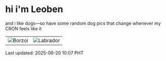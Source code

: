 # hi i'm Leoben

and i like dogs—so have some random dog pics that change whenever my CRON feels like it

|  |  |
|--------|----------|
| ![Borzoi](https://random-dog-vercel.vercel.app/api/random-borzoi?v=1750385270) | ![Labrador](https://random-dog-vercel.vercel.app/api/random-labrador?v=1750385270) |

Last updated: 2025-06-20 10:07 PHT
